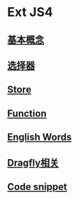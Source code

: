 # Ext JS4


## [基本概念](extjs_concepts.md)
## [选择器](componentQuery.md)
## [Store](extjs_store.md)
## [Function](extjs_function.md)
## [English Words](extjs_english.md)
## [Dragfly相关](extjs_dragonfly.md)
## [Code snippet](extjs_snippet.md)